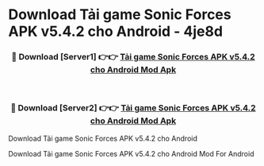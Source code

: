 # Download Tải game Sonic Forces APK v5.4.2 cho Android - 4je8d


<div align="center">
<h3>🔴 Download [Server1] 👉👉 <a href="https://apk-comot.site?title=Tải_game_Sonic_Forces_APK_v5.4.2_cho_Android">Tải game Sonic Forces APK v5.4.2 cho Android Mod Apk</a></h3><br>
<h3>🔴 Download [Server2] 👉👉 <a href="https://apk-comot.site?title=Tải_game_Sonic_Forces_APK_v5.4.2_cho_Android">Tải game Sonic Forces APK v5.4.2 cho Android Mod Apk</a></h3>
</div>



Download Tải game Sonic Forces APK v5.4.2 cho Android 

Download Tải game Sonic Forces APK v5.4.2 cho Android Mod For Android